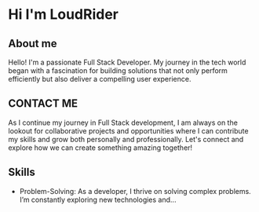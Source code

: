 # Hi I'm LoudRider

## About me

Hello! I'm a passionate Full Stack Developer. My journey in the tech world began with a fascination for building solutions that not only perform efficiently but also deliver a compelling user experience.

## CONTACT ME

As I continue my journey in Full Stack development, I am always on the lookout for collaborative projects and opportunities where I can contribute my skills and grow both personally and professionally. Let's connect and explore how we can create something amazing together!
## Skills
- Problem-Solving: As a developer, I thrive on solving complex problems. I’m constantly exploring new technologies and...